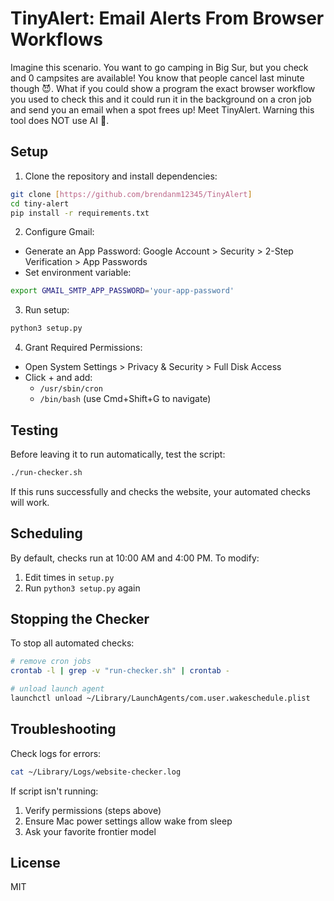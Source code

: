 # TinyAlert: Email Alerts From Browser Workflows

Imagine this scenario. You want to go camping in Big Sur, but you check and 0 campsites are available! You know that people cancel last minute though 😈. What if you could show a program the exact browser workflow you used to check this and it could run it in the background on a cron job and send you an email when a spot frees up! Meet TinyAlert. Warning this tool does NOT use AI 🙂.

## Setup

1. Clone the repository and install dependencies:
```bash
git clone [https://github.com/brendanm12345/TinyAlert]
cd tiny-alert
pip install -r requirements.txt
```

2. Configure Gmail:
- Generate an App Password: Google Account > Security > 2-Step Verification > App Passwords
- Set environment variable:
```bash
export GMAIL_SMTP_APP_PASSWORD='your-app-password'
```

3. Run setup:
```bash
python3 setup.py
```

4. Grant Required Permissions:
- Open System Settings > Privacy & Security > Full Disk Access
- Click + and add:
  - `/usr/sbin/cron`
  - `/bin/bash` (use Cmd+Shift+G to navigate)

## Testing

Before leaving it to run automatically, test the script:
```bash
./run-checker.sh
```
If this runs successfully and checks the website, your automated checks will work.

## Scheduling

By default, checks run at 10:00 AM and 4:00 PM. To modify:
1. Edit times in `setup.py`
2. Run `python3 setup.py` again

## Stopping the Checker
To stop all automated checks:
```bash
# remove cron jobs
crontab -l | grep -v "run-checker.sh" | crontab -

# unload launch agent
launchctl unload ~/Library/LaunchAgents/com.user.wakeschedule.plist
```

## Troubleshooting

Check logs for errors:
```bash
cat ~/Library/Logs/website-checker.log
```

If script isn't running:
1. Verify permissions (steps above)
2. Ensure Mac power settings allow wake from sleep
3. Ask your favorite frontier model

## License
MIT